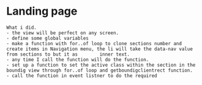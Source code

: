 # Landing page
 	What i did.
	- the view will be perfect on any screen.
	- define some global variables
	- make a function with for..of loop to clone sections number and create items in Navigation menu, the li will take the data-nav value from sections to but it as 		inner text.
	- any time I call the function will do the function.
	- set up a function to set the active class within the section in the boundig view through for..of loop and getboundigclientrect function.
	- call the function in event listner to do the required
	

 
